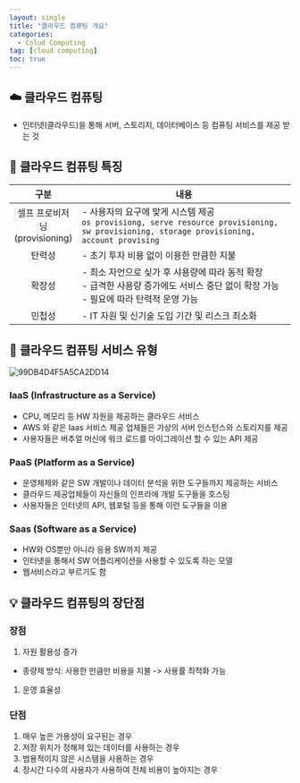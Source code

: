 ```yaml
---
layout: single
title: "클라우드 컴퓨팅 개요"
categories:
  - Colud Computing
tag: [cloud computing]
toc: true
---
```

## ☁️ 클라우드 컴퓨팅
- 인터넷(클라우드)을 통해 서버, 스토리지, 데이터베이스 등 컴퓨팅 서비스를 제공 받는 것

## 📑 클라우드 컴퓨팅 특징

|구분|내용|
|:---:|---|
| 셀프 프로비저닝<br/>(provisioning)|- 사용자의 요구에 맞게 시스템 제공<br/>`os provisiong, serve resource provisioning, sw provisioning, storage provisioning, account provising`|
| 탄력성 |- 초기 투자 비용 없이 이용한 만큼한 지불|
| 확장성 |- 최소 자언으로 싲가 후 샤용량에 따라 동적 확장 <br/>- 급격한 사용량 증가에도 서비스 중단 없이 확장 가능<br/>- 필요에 따라 탄력적 운영 가능|
| 민첩성 |- IT 자원 및 신기술 도입 기간 및 리스크 최소화|

## 🔮 클라우드 컴퓨팅 서비스 유형
![99DB4D4F5A5CA2DD14](https://user-images.githubusercontent.com/70616579/161065812-1e6afce6-247b-4aad-9f7d-9b81dc99bcd4.png)
### IaaS (Infrastructure as a Service)
- CPU, 메모리 등 HW 자원을 제공하는 클라우드 서비스
- AWS 와 같은 Iaas 서비스 제공 업체들은 가상의 서버 인스턴스와 스토리지를 제공
- 사용자들은 버추얼 머신에 워크 로드를 마이그레이션 할 수 있는 API 제공

### PaaS (Platform as a Service)
- 운영체제와 같은 SW 개발이나 데이터 분석을 위한 도구들까지 제공하는 서비스
- 클라우드 제공업체들이 자신들의 인프라에 개발 도구들을 호스팅
- 사용자들은 인터넷의 API, 웹포털 등을 통해 이런 도구들을 이용

### Saas (Software as a Service)
- HW와 OS뿐만 아니라 응용 SW까지 제공
- 인터넷을 통해서 SW 어플리케이션을 사용할 수 있도록 하는 모델
- 웹서비스라고 부르기도 함

## 💡 클라우드 컴퓨팅의 장단점
### 장점
1. 자원 활용성 증가
  - 종량제 방식: 사용한 만큼만 비용을 지불 -> 사용률 최적화 가능
1. 운영 효율성

### 단점
1. 매우 높은 가용성이 요구된는 경우
1. 저장 위치가 정해져 있는 데이터를 사용하는 경우
1. 범용적이지 않은 시스템을 사용하는 경우
1. 장시간 다수의 사용자가 사용하여 전체 비용이 높아지는 경우